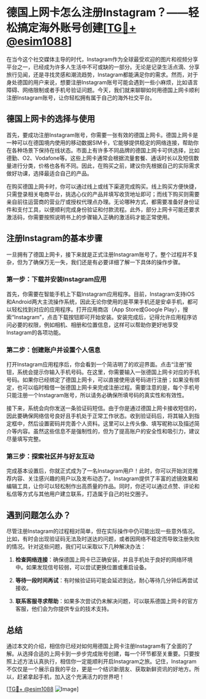 # 德国上网卡怎么注册Instagram？——轻松搞定海外账号创建[[TG💪+ @esim1088](https://t.me/s/esim1088)]

在当今这个社交媒体主导的时代，Instagram作为全球最受欢迎的图片和视频分享平台之一，已经成为许多人生活中不可或缺的一部分。无论是记录生活点滴、分享旅行见闻，还是寻找灵感和潮流趋势，Instagram都能满足你的需求。然而，对于身处德国的用户来说，想要注册Instagram账号可能会遇到一些小麻烦，比如语言障碍、网络限制或者手机号验证问题。今天，我们就来聊聊如何用德国上网卡顺利注册Instagram账号，让你轻松拥有属于自己的海外社交平台。

## 德国上网卡的选择与使用

首先，要成功注册Instagram账号，你需要一张有效的德国上网卡。德国上网卡是一种可以在德国境内使用的移动数据SIM卡，它能够提供稳定的网络连接，帮助你在各种场景下保持在线状态。市面上有许多不同品牌的德国上网卡可供选择，比如德勤、O2、Vodafone等。这些上网卡通常会根据流量套餐、通话时长以及短信数量进行分类，价格也各有不同。因此，在购买之前，建议你先根据自己的实际需求做好功课，选择最适合自己的产品。

在购买德国上网卡时，你可以通过线上或线下渠道完成购买。线上购买方便快捷，只需登录相关电商平台，挑选心仪的产品并填写收货地址即可；而线下购买则需要亲自前往运营商的营业厅或授权代理点办理。无论哪种方式，都需要准备好身份证件和支付工具，以便顺利完成身份验证和付款流程。此外，部分上网卡可能还要求激活码，你需要按照说明书上的步骤输入正确的激活码才能正常使用。

## 注册Instagram的基本步骤

一旦拥有了德国上网卡，接下来就是正式注册Instagram账号了。整个过程并不复杂，但为了确保万无一失，我们还是有必要详细了解一下具体的操作步骤。

### 第一步：下载并安装Instagram应用

首先，你需要在智能手机上下载Instagram应用程序。目前，Instagram支持iOS和Android两大主流操作系统，因此无论你使用的是苹果手机还是安卓手机，都可以轻松找到对应的应用程序。打开应用商店（App Store或Google Play），搜索“Instagram”，点击下载按钮即可开始安装。安装完成后，记得允许应用程序访问必要的权限，例如相机、相册和位置信息，这样可以帮助你更好地享受Instagram的各项功能。

### 第二步：创建账户并设置个人信息

打开Instagram应用程序后，你会看到一个简洁明了的欢迎界面。点击“注册”按钮，系统会提示你输入手机号码。在这里，你需要输入一张德国上网卡对应的手机号码。如果你已经绑定了德国上网卡，可以直接使用该号码进行注册；如果没有绑定，也可以临时租借一张德国上网卡来完成注册过程。需要注意的是，每个手机号只能注册一个Instagram账号，所以请务必确保所填号码的真实性和有效性。

接下来，系统会向你发送一条验证码短信。由于你是通过德国上网卡接收短信的，因此要确保网络信号良好且手机处于正常工作状态。收到验证码后，将其输入到指定框中，然后设置密码并完善个人资料。这里可以上传头像、填写昵称以及描述简介等内容。虽然这些信息不是强制性的，但为了提高账户的安全性和吸引力，建议尽量填写完整。

### 第三步：探索社区并与好友互动

完成基本设置后，你就正式成为了一名Instagram用户！此时，你可以开始浏览推荐内容、关注感兴趣的用户以及发布动态了。Instagram提供了丰富的滤镜效果和编辑工具，让你可以轻松制作出高质量的作品。同时，你还可以通过点赞、评论和私信等方式与其他用户建立联系，打造属于自己的社交圈子。

## 遇到问题怎么办？

尽管注册Instagram的过程相对简单，但在实际操作中仍可能出现一些意外情况。比如，有时会出现验证码无法及时送达的问题，或者因网络不稳定而导致注册失败的情况。针对这些问题，我们可以采取以下几种解决办法：

1. **检查网络连接**：确保德国上网卡已正确安装，并且手机处于良好的网络环境中。如果发现信号较弱，可以尝试更换位置或重启设备。
   
2. **等待一段时间再试**：有时候验证码可能会延迟到达，耐心等待几分钟后再尝试接收。
   
3. **联系客服寻求帮助**：如果多次尝试仍未解决问题，可以联系德国上网卡的官方客服，他们会为你提供专业的技术支持。

## 总结

通过本文的介绍，相信你已经对如何用德国上网卡注册Instagram有了全面的了解。从选择合适的上网卡到一步步完成账号创建，每一个环节都至关重要。只要按照上述方法认真执行，相信你一定能顺利开启Instagram之旅。记住，Instagram不仅仅是一个展示自我的平台，更是一个结识新朋友、获取新鲜资讯的好地方。所以，赶紧拿起手机，加入这个充满活力的世界吧！

[[TG💪+ @esim1088](https://t.me/s/esim1088) ![Image](https://i.postimg.cc/4NQfJmqS/Snipaste-2025-05-13-00-14-12.png)]